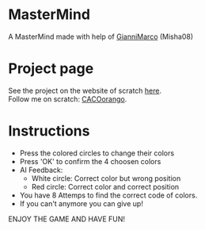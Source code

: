 # MasterMind
A MasterMind made with help of [GianniMarco](https://www.github.com/GianniMarco) (Misha08)

# Project page
See the project on the website of scratch [here](https://scratch.mit.edu/projects/385833683/). <br />
Follow me on scratch: [CACOorango](https://scratch.mit.edu/users/CACOorango/).

# Instructions

* Press the colored circles to change their colors
* Press 'OK' to confirm the 4 choosen colors
* AI Feedback:
  * White circle: Correct color but wrong position
  * Red circle: Correct color and correct position
* You have 8 Attemps to find the correct code of colors.
* If you can't anymore you can give up!

ENJOY THE GAME AND HAVE FUN!
